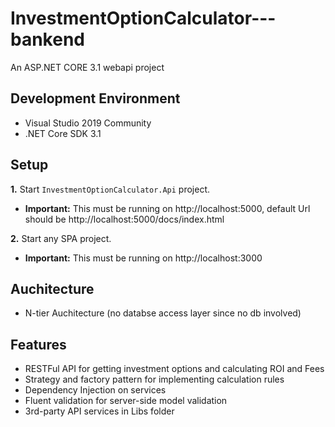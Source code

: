 # InvestmentOptionCalculator---bankend
An ASP.NET CORE 3.1 webapi project

## Development Environment
- Visual Studio 2019 Community
- .NET Core SDK 3.1

## Setup

**1.** Start `InvestmentOptionCalculator.Api` project.
  - **Important:** This must be running on http://localhost:5000, default Url should be http://localhost:5000/docs/index.html

**2.** Start any SPA project.
  - **Important:** This must be running on http://localhost:3000
  

## Auchitecture 
- N-tier Auchitecture (no databse access layer since no db involved)

## Features
- RESTFul API for getting investment options and calculating ROI and Fees 
- Strategy and factory pattern for implementing calculation rules
- Dependency Injection on services
- Fluent validation for server-side model validation
- 3rd-party API services in Libs folder
 


